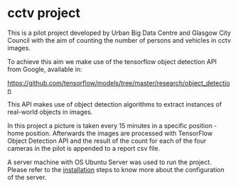 # cctv project

This is a pilot project developed by Urban Big Data Centre and Glasgow City Council with the aim of counting the number of persons and vehicles in cctv images. 

To achieve this aim we make use of the tensorflow object detection API from Google, available in:

https://github.com/tensorflow/models/tree/master/research/object_detection

This API makes use of object detection algorithms to extract instances of real-world objects in images.

In this project a picture is taken every 15 minutes in a specific position - home position. Afterwards the images are processed with TensorFlow Object Detection API and the result of the count for each of the four cameras in the pilot is appended to a report csv file.

A server machine with OS Ubuntu Server was used to run the project. Please refer to the [installation](installation.md) steps to know more about the configuration of the server.



